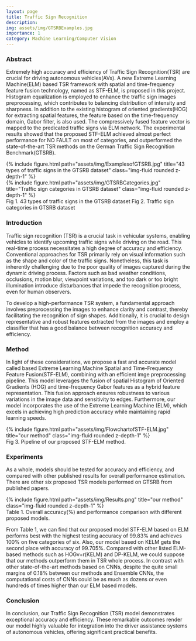 ```yaml
---
layout: page
title: Traffic Sign Recognition
description: 
img: assets/img/GTSRBExamples.jpg
importance: 1
category: Machine Learning/Computer Vision
---
```


<h3 class="container-title"> Abstract </h3>

Extremely high accuracy and efficiency of Traffic Sign Recognition(TSR) are crucial for driving autonomous vehicles(AVs). A new Extreme Learning Machine(ELM) based TSR framework with spatial and time-frequency feature fusion technology, named as STF-ELM, is proposed in this project. Histogram equalization is employed to enhance the traffic sign images preprocessing, which contributes to balancing distribution of intensity and sharpness. In addition to the existing histogram of oriented gradients(HOG) for extracting spatial features, the feature based on the time-frequency domain, Gabor filter, is also used. The compressively fused feature vector is mapped to the predicated traffic signs via ELM network. The experimental results showed that the proposed STF-ELM achieved almost perfect performance for NO FAULT on most of categories, and outperformed the state-of-the-art TSR methods on the German Traffic Sign Recognition Benchmark(GTSRB).

<div class="row">
    <div class="col-sm-5 mt-3 mt-md-0">
        {% include figure.html path="assets/img/ExamplesofGTSRB.jpg" title="43 types of  traffic signs in the GTSRB dataset" class="img-fluid rounded z-depth-1" %}
    </div>
    <div class="col-sm-7 mt-3 mt-md-0">
        {% include figure.html path="assets/img/GTSRBCategories.jpg" title="Traffic sign categories in GTSRB dataset" class="img-fluid rounded z-depth-1" %}
    </div>
</div>
<div class="caption">
    Fig 1. 43 types of  traffic signs in the GTSRB dataset    Fig 2. Traffic sign categories in GTSRB dataset
</div>

<h3 class="container-title"> Introduction </h3>

Traffic sign recognition (TSR) is a crucial task in vehicular systems, enabling vehicles to identify upcoming traffic signs while driving on the road. This real-time process necessitates a high degree of accuracy and efficiency. Conventional approaches for TSR primarily rely on visual information such as the shape and color of the traffic signs. Nonetheless, this task is inherently challenging due to the poor quality of images captured during the dynamic driving process. Factors such as bad weather conditions, occlusions, motion blur, viewpoint variations, and too dark or too bright illumination introduce disturbances that impede the recognition process, even for human observers.

To develop a high-performance TSR system, a fundamental approach involves preprocessing the images to enhance clarity and contrast, thereby facilitating the recognition of sign shapes. Additionally, it is crucial to design representative and robust features extracted from the images and employ a classifier that has a good balance between recognition accuracy and efficiency.

<h3 class="container-title"> Method </h3>

In light of these considerations, we propose a fast and accurate model called based Extreme Learning Machine Spatial and Time-Frequency Feature Fusion(STF-ELM), combining with an efficient imge preprocessing pipeline. This model leverages the fusion of spatial Histogram of Oriented Gradients (HOG) and time-frequency Gabor features as a hybrid feature representation. This fusion approach ensures robustness to various variations in the image data and sensitivity to edges. Furthermore, our model incorporates the use of the Extreme Learning Machine (ELM), which excels in achieving high prediction accuracy while maintaining rapid learning speeds.


<div class="row">
    <div class="col-sm mt-3 mt-md-0">
        {% include figure.html path="assets/img/FlowchartofSTF-ELM.jpg" title="our method" class="img-fluid rounded z-depth-1" %}
    </div>
</div>
<div class="caption">
    Fig 3. Pipeline of our proposed STF-ELM method.
</div>

<h3 class="container-title"> Experiments </h3>

As a whole, models should be tested for accuracy and efficiency, and compared with other published results for overall performance estimation. There are other six proposed TSR models performed on GTSRB from published papers. 

<div class="row">
    <div class="col-sm mt-3 mt-md-0">
        {% include figure.html path="assets/img/Results.png" title="our method" class="img-fluid rounded z-depth-1" %}
    </div>
</div>
<div class="caption">
    Table 1. Overall accuracy(%) and performance comparison with different proposed models.
</div>

From Table 1, we can find that our proposed model STF-ELM based on ELM performs best with the highest testing accuracy of 99.83% and achieves 100% on five categories of six. Also, our model based on KELM gets the second place with accuracy of 99.705%. Compared with other listed ELM-based methods such as HOGv+r(KELM) and DP-KELM, we could suppose that our methods outperform them in TSR whole process. In contrast with other state-of-the-art methods based on CNNs, despite the quite small margins of 0.18% between our methods and Ensemble CNNs, the computational costs of CNNs could be as much as dozens or even hundreds of times higher than our ELM based models.

<h3 class="container-title"> Conclusion </h3>

In conclusion, our Traffic Sign Recognition (TSR) model demonstrates exceptional accuracy and efficiency. These remarkable outcomes render our model highly valuable for integration into the driver assistance systems of autonomous vehicles, offering significant practical benefits.








